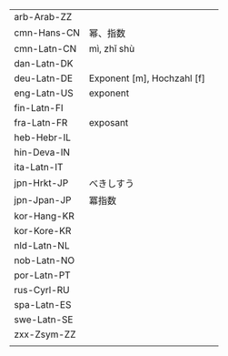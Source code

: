 | | | |
|-|-|-|
| arb-Arab-ZZ |  |  |
| cmn-Hans-CN | 幂、指数 |  |
| cmn-Latn-CN | mì, zhǐ shù |  |
| dan-Latn-DK |  |  |
| deu-Latn-DE | Exponent [m], Hochzahl [f] |  |
| eng-Latn-US | exponent |  |
| fin-Latn-FI |  |  |
| fra-Latn-FR | exposant |  |
| heb-Hebr-IL |  |  |
| hin-Deva-IN |  |  |
| ita-Latn-IT |  |  |
| jpn-Hrkt-JP | べきしすう |  |
| jpn-Jpan-JP | 冪指数 |  |
| kor-Hang-KR |  |  |
| kor-Kore-KR |  |  |
| nld-Latn-NL |  |  |
| nob-Latn-NO |  |  |
| por-Latn-PT |  |  |
| rus-Cyrl-RU |  |  |
| spa-Latn-ES |  |  |
| swe-Latn-SE |  |  |
| zxx-Zsym-ZZ |  |  |
|  |  |  |